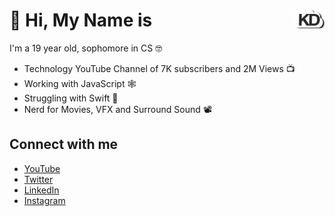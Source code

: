 # 👋 Hi, My Name is <img src="https://github.com/kdcloudy/kdcloudy/blob/master/unnamed.png?raw=true" width ="50" height= "30" style="float:right; margin-bottom: -10px">


I'm a 19 year old, sophomore in CS 🤓
- Technology YouTube Channel of 7K subscribers and 2M Views 📺
- Working with JavaScript 🕸
- Struggling with Swift 📱
- Nerd for Movies, VFX and Surround Sound 📽



## Connect with me
- [YouTube](www.youtube.com/kdcloudy)
- [Twitter](www.twitter.com/kdcloudy)
- [LinkedIn](www.linkedin.com/in/kdcloudy)
- [Instagram](www.instagram.com/kdcloudy)
